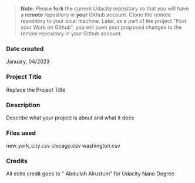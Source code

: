 >**Note**: Please **fork** the current Udacity repository so that you will have a **remote** repository in **your** Github account. Clone the remote repository to your local machine. Later, as a part of the project "Post your Work on Github", you will push your proposed changes to the remote repository in your Github account.

### Date created
January, 04/2023

### Project Title
Replace the Project Title

### Description
Describe what your project is about and what it does

### Files used
new_york_city.csv
chicago.csv
washington.csv

### Credits
All edits credit goes to " Abdullah Alrustum" for Udacity Nano Degree

